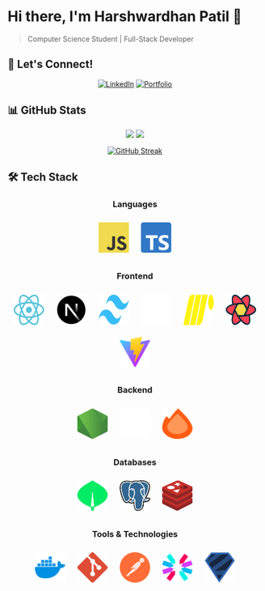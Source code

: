# Hi there, I'm Harshwardhan Patil 👋

> Computer Science Student | Full-Stack Developer

## 🤝 Let's Connect!

<div align="center">

[![LinkedIn](https://img.shields.io/badge/LinkedIn-0077B5?style=for-the-badge&logo=linkedin&logoColor=white)](https://www.linkedin.com/in/harshmpatil/)
[![Portfolio](https://img.shields.io/badge/Portfolio-FF5722?style=for-the-badge&logo=google-chrome&logoColor=white)](https://harshmpatil.netlify.app)

</div>

## 📊 GitHub Stats

<div align="center">

<img height="180em" src="https://github-readme-stats.vercel.app/api?username=harsh-m-patil&show_icons=true&theme=tokyonight&include_all_commits=true&count_private=true"/>
<img height="180em" src="https://github-readme-stats.vercel.app/api/top-langs/?username=harsh-m-patil&layout=compact&langs_count=8&theme=tokyonight"/>

</div>

<div align="center">

[![GitHub Streak](https://streak-stats.demolab.com/?user=harsh-m-patil&theme=tokyonight)](https://git.io/streak-stats)

## </div>

## 🛠️ Tech Stack

<div align="center">

### Languages

<img src="./svgs/javascript.svg" alt="JavaScript" width="60" height="60" style="margin: 10px;"/>
<img src="./svgs/typescript.svg" alt="TypeScript" width="60" height="60" style="margin: 10px;"/>

### Frontend

<img src="./svgs/React_dark.svg" alt="React" width="60" height="60" style="margin: 10px;"/>
<img src="./svgs/nextjs_icon_dark.svg" alt="Next.js" width="60" height="60" style="margin: 10px;"/>
<img src="./svgs/tailwindcss.svg" alt="TailwindCSS" width="60" height="60" style="margin: 10px;"/>
<img src="./svgs/ui_dark.svg" alt="shadcn/ui" width="60" height="60" style="margin: 10px;"/>
<img src="./svgs/Motion_dark.svg" alt="motion.dev" width="60" height="60" style="margin: 10px;"/>
<img src="./svgs/reactquery.svg" alt="React Query" width="60" height="60" style="margin: 10px;"/>
<img src="./svgs/vitejs.svg" alt="Vite" width="60" height="60" style="margin: 10px;"/>

### Backend

<img src="./svgs/nodejs.svg" alt="Node.js" width="60" height="60" style="margin: 10px;"/>
<img src="./svgs/Express.js_dark.svg" alt="Express.js" width="60" height="60" style="margin: 10px;"/>
<img src="./svgs/hono.svg" alt="Hono" width="60" height="60" style="margin: 10px;"/>

### Databases

<img src="./svgs/mongodb.svg" alt="MongoDB" width="60" height="60" style="margin: 10px;"/>
<img src="./svgs/postgresql.svg" alt="PostgreSQL" width="60" height="60" style="margin: 10px;"/>
<img src="./svgs/redis.svg" alt="Redis" width="60" height="60" style="margin: 10px;"/>

### Tools & Technologies

<img src="./svgs/docker.svg" alt="Docker" width="60" height="60" style="margin: 10px;"/>
<img src="./svgs/git.svg" alt="Git" width="60" height="60" style="margin: 10px;"/>
<img src="./svgs/postman.svg" alt="Postman" width="60" height="60" style="margin: 10px;"/>
<img src="./svgs/jwt.svg" alt="JWT" width="60" height="60" style="margin: 10px;"/>
<img src="./svgs/zod.svg" alt="Zod" width="60" height="60" style="margin: 10px;"/>

</div>

